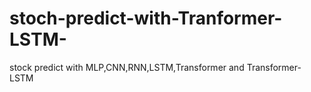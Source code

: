 # stoch-predict-with-Tranformer-LSTM-
stock predict with MLP,CNN,RNN,LSTM,Transformer and Transformer-LSTM
